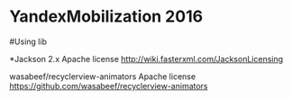 # YandexMobilization 2016

#Using lib

*Jackson 2.x 
Apache license 
http://wiki.fasterxml.com/JacksonLicensing

wasabeef/recyclerview-animators
Apache license 
https://github.com/wasabeef/recyclerview-animators


